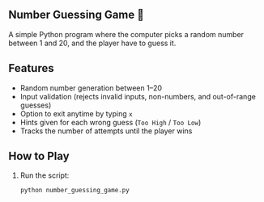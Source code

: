 ## Number Guessing Game 🎲

A simple Python program where the computer picks a random number between 1 and 20, and the player have to guess it.

## Features
- Random number generation between 1–20
- Input validation (rejects invalid inputs, non-numbers, and out-of-range guesses)
- Option to exit anytime by typing `x`
- Hints given for each wrong guess (`Too High` / `Too Low`)
- Tracks the number of attempts until the player wins

## How to Play
1. Run the script:
   ```bash
   python number_guessing_game.py
